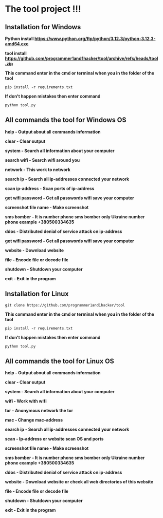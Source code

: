__The tool project !!!__
==
Installation for Windows
----
__Python install https://www.python.org/ftp/python/3.12.3/python-3.12.3-amd64.exe__

__tool install https://github.com/programmer1and1hacker/tool/archive/refs/heads/tool.zip__

__This command enter in the cmd or terminal when you in the folder of the tool__
```
pip install -r requirements.txt
```
__If don't happen mistakes then enter command__
```
python tool.py
```
All commands the tool for Windows OS
----
__help - Output about all commands information__

__clear - Clear output__

__system - Search all information about your computer__

__search wifi - Search wifi around you__

__network - This work to network__

__search ip - Search all ip-addresses connected your network__

__scan ip-address - Scan ports of ip-address__

__get wifi password - Get all passwords wifi save your computer__

__screenshot file name - Make screenshot__

__sms bomber - It is number phone sms bomber only Ukraine number phone example +380500334635__

__ddos - Distributed denial of service attack on ip-address__

__get wifi password - Get all passwords wifi save your computer__

__website - Download website__

__file - Encode file or decode file__

__shutdown - Shutdown your computer__

__exit - Exit in the program__

Installation for Linux
----
```
git clone https://github.com/programmer1and1hacker/tool
```
__This command enter in the cmd or terminal when you in the folder of the tool__
```
pip install -r requirements.txt
```
__If don't happen mistakes then enter command__
```
python tool.py
```
All commands the tool for Linux OS
----
__help - Output about all commands information__

__clear - Clear output__

__system - Search all information about your computer__

__wifi - Work with wifi__

__tor - Anonymous network the tor__

__mac - Change mac-address__

__search ip - Search all ip-addresses connected your network__

__scan - Ip-address or website scan OS and ports__

__screenshot file name - Make screenshot__

__sms bomber - It is number phone sms bomber only Ukraine number phone example +380500334635__

__ddos - Distributed denial of service attack on ip-address__

__website - Download website or check all web directories of this website__

__file - Encode file or decode file__

__shutdown - Shutdown your computer__

__exit - Exit in the program__
